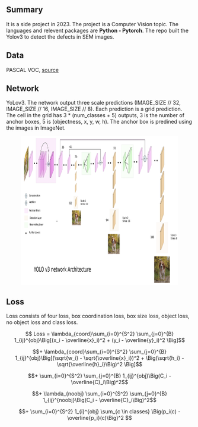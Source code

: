 ## Summary
It is a side project in 2023. The project is a Computer Vision topic. The languages and relevent packages are **Python - Pytorch**. The repo built the Yolov3 to detect the defects in SEM images. 
## Data
PASCAL VOC, [source](http://host.robots.ox.ac.uk/pascal/VOC/)
## Network
YoLov3. The network output three scale predictions (IMAGE_SIZE // 32, IMAGE_SIZE // 16, IMAGE_SIZE // 8). Each prediction is a grid prediction. The cell in the grid has 3 * (num_classes + 5) outputs, 3 is the number of anchor boxes, 5 is (objectness, x, y, w, h). The anchor box is predined using the images in ImageNet.
<figure>

  <img 
  src="yolov3_structure.png" 
  alt="Results of sklearn models" 
  width="700" height="400">
</figure>

## Loss
Loss consists of four loss, box coordination loss, box size loss, object loss, no object loss and class loss. 

$$ Loss = \lambda_{coord}\sum_{i=0}^{S^2} \sum_{j=0}^{B} 1_{ij}^{obj}\Big[(x_i - \overline{x}_i)^2 + (y_i - \overline{y}_i)^2 \Big]$$

$$+ \lambda_{coord}\sum_{i=0}^{S^2} \sum_{j=0}^{B} 1_{ij}^{obj}\Big[(\sqrt{w_i} - \sqrt{\overline{x}_i})^2 + \Big(\sqrt{h_i} - \sqrt{\overline{h}_i}\Big)^2 \Big]$$

$$+ \sum_{i=0}^{S^2} \sum_{j=0}^{B} 1_{ij}^{obj}\Big(C_i - \overline{C}_i\Big)^2$$ 

$$+ \lambda_{noobj} \sum_{i=0}^{S^2} \sum_{j=0}^{B} 1_{ij}^{noobj}\Big(C_i - \overline{C}_i\Big)^2$$ 

$$+ \sum_{i=0}^{S^2} 1_{i}^{obj} \sum_{c \in classes} \Big(p_i(c) - \overline{p_i}(c)\Big)^2 $$

